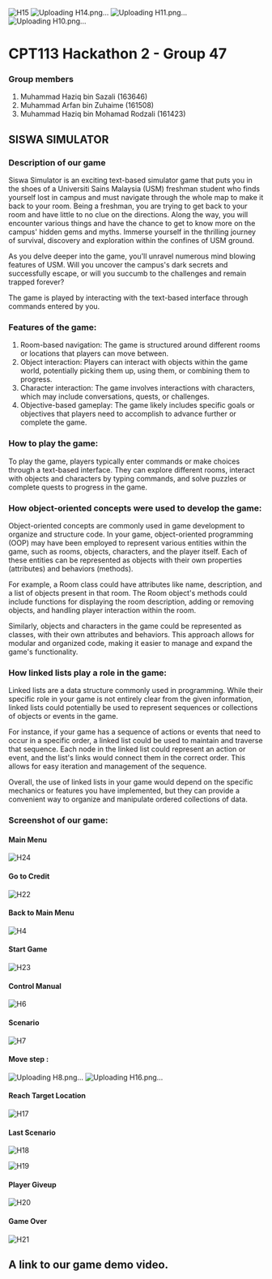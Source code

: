 ![H15](https://github.com/muhdhaziq02/Hackathon2-Group47/assets/117788825/08e6b166-b28d-487d-a35e-b05b24f3875f)
![Uploading H14.png…]()
![Uploading H11.png…]()
![Uploading H10.png…]()
# CPT113 Hackathon 2 - Group 47
### Group members
1. Muhammad Haziq bin Sazali (163646)
2. Muhammad Arfan bin Zuhaime (161508)
3. Muhammad Haziq bin Mohamad Rodzali (161423)

## SISWA SIMULATOR

### Description of our game
Siswa Simulator is an exciting text-based simulator game that puts you in the shoes of a Universiti Sains Malaysia (USM) freshman student who finds yourself lost in campus and must navigate through the whole map to make it back to your room. Being a freshman, you are trying to get back to your room and have little to no clue on the directions. Along the way, you will encounter various things and have the chance to get to know more on the campus' hidden gems and myths. Immerse yourself in the thrilling journey of survival, discovery and exploration within the confines of USM ground.

As you delve deeper into the game, you'll unravel numerous mind blowing features of USM. Will you uncover the campus's dark secrets and successfully escape, or will you succumb to the challenges and remain trapped forever?

The game is played by interacting with the text-based interface through commands entered by you.
### Features of the game:
1. Room-based navigation: The game is structured around different rooms or locations that players can move between.
2. Object interaction: Players can interact with objects within the game world, potentially picking them up, using them, or combining them to progress.
3. Character interaction: The game involves interactions with characters, which may include conversations, quests, or challenges.
4. Objective-based gameplay: The game likely includes specific goals or objectives that players need to accomplish to advance further or complete the game.

### How to play the game:
To play the game, players typically enter commands or make choices through a text-based interface. They can explore different rooms, interact with objects and characters by typing commands, and solve puzzles or complete quests to progress in the game.

### How object-oriented concepts were used to develop the game:
Object-oriented concepts are commonly used in game development to organize and structure code. In your game, object-oriented programming (OOP) may have been employed to represent various entities within the game, such as rooms, objects, characters, and the player itself. Each of these entities can be represented as objects with their own properties (attributes) and behaviors (methods).

For example, a Room class could have attributes like name, description, and a list of objects present in that room. The Room object's methods could include functions for displaying the room description, adding or removing objects, and handling player interaction within the room.

Similarly, objects and characters in the game could be represented as classes, with their own attributes and behaviors. This approach allows for modular and organized code, making it easier to manage and expand the game's functionality.

### How linked lists play a role in the game:
Linked lists are a data structure commonly used in programming. While their specific role in your game is not entirely clear from the given information, linked lists could potentially be used to represent sequences or collections of objects or events in the game.

For instance, if your game has a sequence of actions or events that need to occur in a specific order, a linked list could be used to maintain and traverse that sequence. Each node in the linked list could represent an action or event, and the list's links would connect them in the correct order. This allows for easy iteration and management of the sequence.

Overall, the use of linked lists in your game would depend on the specific mechanics or features you have implemented, but they can provide a convenient way to organize and manipulate ordered collections of data.


### Screenshot of our game:
#### Main Menu
![H24](https://github.com/muhdhaziq02/Hackathon2-Group47/assets/117788825/9e71b9a8-e32d-48fb-9610-bd8794072252)

#### Go to Credit
![H22](https://github.com/muhdhaziq02/Hackathon2-Group47/assets/117788825/da1d962a-5635-4841-8cee-c22a2491172f)


#### Back to Main Menu
![H4](https://github.com/muhdhaziq02/Hackathon2-Group47/assets/117788825/cbaed03c-4adb-49d8-b364-4b4e058f8e68)


#### Start Game
![H23](https://github.com/muhdhaziq02/Hackathon2-Group47/assets/117788825/2adbf53b-bed2-4ae2-86b1-e2ee141ef59f)


#### Control Manual
![H6](https://github.com/muhdhaziq02/Hackathon2-Group47/assets/117788825/c7b54923-5e18-4694-8761-30ad3078f057)


#### Scenario
![H7](https://github.com/muhdhaziq02/Hackathon2-Group47/assets/117788825/404788d6-06bc-48c2-871e-e2bd03abb84f)


#### Move step :
![Uploading H8.png…]()
![Uploading H16.png…]()


#### Reach Target Location
![H17](https://github.com/muhdhaziq02/Hackathon2-Group47/assets/117788825/7c732929-c491-49b6-8b44-4d7b5f43887d)

#### Last Scenario
![H18](https://github.com/muhdhaziq02/Hackathon2-Group47/assets/117788825/d0031bdf-7480-4dca-907c-ea0dcdb40dad)

![H19](https://github.com/muhdhaziq02/Hackathon2-Group47/assets/117788825/90341dbd-75ce-46db-a2b2-cc86b8d7eacc)

#### Player Giveup
![H20](https://github.com/muhdhaziq02/Hackathon2-Group47/assets/117788825/b71e3a6c-22a6-40d2-aef0-995831084ed4)

#### Game Over
![H21](https://github.com/muhdhaziq02/Hackathon2-Group47/assets/117788825/4eef6ed6-3fac-4d67-8b6f-56374e20a0c8)

## A link to our game demo video.

